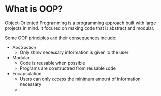 # What is OOP?

Object-Oriented Programming is a programming approach built with large projects in mind. It focused on making code that is abstract and modular.

Some OOP principles and their consequences include:
- Abstraction
    - Only *show* necessary information is given to the user
- Modular
    - Code is reusable when possible
    - Programs are constructred from reusable code
- Encapsulation
    - Users can only *access* the minimum amount of information necessary
    - 